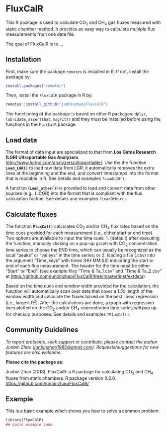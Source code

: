
<!-- README.md is generated from README.Rmd. Please edit that file -->

# FluxCalR

<!-- badges: start -->

This R package is used to calculate CO<sub>2</sub> and CH<sub>4</sub>
gas fluxes measured with static chamber method. It provides an easy way
to calculate multiple flux measurements from one data file.
<!-- badges: end -->

The goal of FluxCalR is to …

## Installation

First, make sure the package `remotes` is installed in R. If not,
install the package by:

``` r
install.packages("remotes")
```

Then, install the `FluxCalR` package in R by:

``` r
remotes::install_github("junbinzhao/FluxCalR")
```

The functioning of the package is based on other R packages: `dplyr`,
`lubridate`, `assertthat`, `magrittr` and they must be installed before
using the functions in the `FluxCalR` package.

## Load data

The format of data input are specialized to that from **Los Gatos
Research (LGR) Ultraportable Gas Analyzers**
<http://www.lgrinc.com/analyzers/ultraportable/>. Use the the function
**`Load_LGR()`** to load raw data from LGR; it automatically removes the
extra lines at the beginning and the end, and convert timestamps into
the format that is readable in R. See details and examples `?LoadLGR()`.

A function (**`Load_other()`**) is provided to load and convert data
from other sources (e.g., LICOR) into the format that is compliant with
the flux calculation fuction. See details and examples `?LoadOther()`.

## Calculate fluxes

The function **`FluxCal()`** calculates CO<sub>2</sub> and/or
CH<sub>4</sub> flux rates based on the time cues provided for each
measurement (i.e., either start or end time). Two options are available
to input the time cues: 1. (default) after executing the function,
manually clicking on a pop-up graph with CO<sub>2</sub> concentration
time series to choose the END time, which can usually be recognized as
the local “peaks” or “valleys” in the time series; or 2. loading a file
(.csv) into the argument “Time\_keys” with times (HH:MM:SS) indicating
the start or end of each flux measurement. The header for the time must
be either “Start” or “End”. (see example files “Time & Ta\_1.csv” and
“Time & Ta\_2.csv” at
<https://github.com/junbinzhao/FluxCalR/tree/master/inst/extdata>)

Based on the time cues and window width provided for the calculation,
the function will automatically scan over data that cover a *1.5x*
length of the window width and calculate the fluxes based on the best
linear regression (i.e., largest R<sup>2</sup>). After the calculations
are done, a graph with regression lines plotted on the CO<sub>2</sub>
and/or CH<sub>4</sub> concentration time series will pop up for checkup
purposes. See details and examples `?FluxCal()`.

## Community Guidelines

*To report problems, seek support or contribute, please contact the
author Junbin Zhao (<junbinzhao1985@gmail.com>). Requests/suggestions
for new features are also welcome.*

**Please cite the package as:**

Junbin Zhao (2018). FluxCalR: a R package for calculating CO<sub>2</sub>
and CH<sub>4</sub> fluxes from static chambers. R package version 0.2.0.
<https://github.com/junbinzhao/FluxCalR/>

## Example

This is a basic example which shows you how to solve a common problem:

``` r
library(FluxCalR)
## basic example code
```
